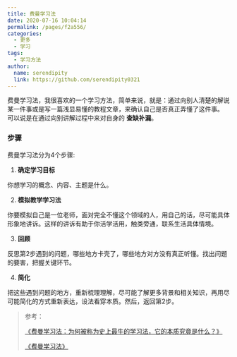 ```yaml
---
title: 费曼学习法
date: 2020-07-16 10:04:14
permalink: /pages/f2a556/
categories: 
  - 更多
  - 学习
tags: 
  - 学习方法
author: 
  name: serendipity
  link: https://github.com/serendipity0321
---
```


费曼学习法，我很喜欢的一个学习方法，简单来说，就是：通过向别人清楚的解说某一件事或是写一篇浅显易懂的教程文章，来确认自己是否真正弄懂了这件事。
可以说是在通过向别讲解过程中来对自身的 **查缺补漏**。

### 步骤
费曼学习法分为4个步骤:

1. **确定学习目标**

你想学习的概念、内容、主题是什么。

2. **模拟教学学习法**

你要模拟自己是一位老师，面对完全不懂这个领域的人，用自己的话，尽可能具体形象地讲诉。这样的讲诉有助于你活学活用，触类旁通，联系生活具体情境。

3. **回顾**

反思第2步遇到的问题，哪些地方卡壳了，哪些地方对方没有真正听懂。找出问题的要害，把握关键环节。

4. **简化**

把这些遇到问题的地方，重新梳理理解，尽可能了解更多背景和相关知识，再用尽可能简化的方式重新表达，设法看穿本质。然后，返回第2步。


> 参考：
> 
> [《费曼学习法：为何被称为史上最牛的学习法，它的本质究竟是什么？》](https://zhuanlan.zhihu.com/p/88209825)
> 
> [《费曼学习法》](https://www.jianshu.com/p/90be6a69528a)
